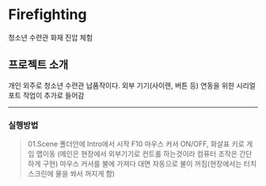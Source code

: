 # Firefighting
청소년 수련관 화재 진압 체험

## 프로젝트 소개
개인 외주로 청소년 수련관 납품작이다.
외부 기기(사이렌, 버튼 등) 연동을 위한 시리얼 포트 작업이 추가로 들어감

***
### 실행방법
> 01.Scene 폴더안에 Intro에서 시작
> F10 마우스 커서 ON/OFF, 화살표 키로 게임 맵이동 (메인은 현장에서 외부기기로 컨트롤 하는것이라 컴퓨터 조작은 간단하게 구현)
> 마우스 커서를 불에 가져다 대면 자동으로 불이 꺼짐(현장에서는 터치스크린에 물을 쏴서 꺼지게 함)
